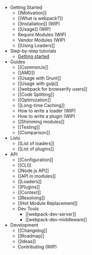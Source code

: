 * Getting Started
  * [[Motivation]]
  * [[What is webpack?]]
  * [[Installation]] (WIP)
  * [[Usage]] (WIP)
  * Require Modules (WIP)
  * Vendor Modules (WIP)
  * [[Using Loaders]]
* Step-by-step tutorials
  * [Getting started](http://webpack.github.io/docs/tutorials/getting-started/)
* Guides
  * [[CommonJs]]
  * [[AMD]]
  * [[Usage with Grunt]]
  * [[Usage with gulp]]
  * [[webpack for browserify users]]
  * [[Code Splitting]]
  * [[Optimization]]
  * [[Long-time Caching]]
  * How to write a loader (WIP)
  * How to write a plugin (WIP)
  * [[Shimming modules]]
  * [[Testing]]
  * [[Comparison]]
* Lists
  * [[List of loaders]]
  * [[List of plugins]]
* API
  * [[Configuration]]
  * [[CLI]]
  * [[Node.js API]]
  * [[API in modules]]
  * [[Loaders]]
  * [[Plugins]]
  * [[Context]]
  * [[Resolving]]
  * [[Hot Module Replacement]]
  * Dev Tools
    * [[webpack-dev-server]]
    * [[webpack-dev-middleware]]
* Development
  * [[Changelog]]
  * [[Roadmap]]
  * [[Ideas]]
  * Contributing (WIP)